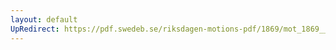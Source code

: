 ```yaml
---
layout: default
UpRedirect: https://pdf.swedeb.se/riksdagen-motions-pdf/1869/mot_1869__ak__00162/mot_1869__ak__00162_001.pdf
---
```

